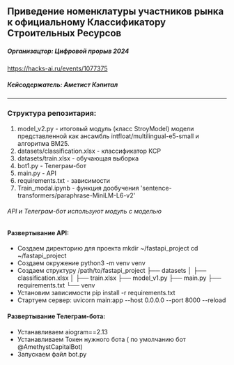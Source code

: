 ## Приведение номенклатуры участников рынка к официальному Классификатору Строительных Ресурсов
##### Организацтор: Цифровой прорыв 2024
https://hacks-ai.ru/events/1077375
##### Кейсодержатель: Аметист Кэпитал

***



### Структура репозитария:

1. model_v2.py - итоговый модуль (класс StroyModel) модели представленной как ансамбль intfloat/multilingual-e5-small и алгоритма BM25.  
2. datasets/classification.xlsx - классификатор КСР
3. datasets/train.xlsx - обучающая выборка
4. bot1.py - Телеграм-бот
5. main.py - API
6. requirements.txt - зависимости
7. Train_modal.ipynb - функция дообучения 'sentence-transformers/paraphrase-MiniLM-L6-v2'


###### API и Телеграм-бот используют модуль с моделью

#### Развертывание API:
- Создаем директорию для проекта mkdir ~/fastapi_project cd ~/fastapi_project 
- Создаем окружение python3 -m venv venv 
- Создаем структуру /path/to/fastapi_project ├── datasets │ ├── classification.xlsx │ ├── train.xlsx ├── model_v1.py ├── main.py ├── requirements.txt └── venv 
- Установим зависимости pip install -r requirements.txt 
- Стартуем сервер: uvicorn main:app --host 0.0.0.0 --port 8000 --reload

#### Развертывание Телеграм-бота:
- Устанавливаем aiogram==2.13
- Устанавливаем Токен нужного бота ( по умолчанию бот @AmethystCapitalBot) 
- Запускаем файл bot.py
